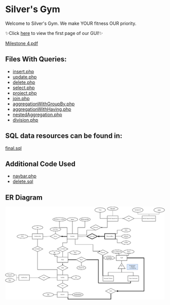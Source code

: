 # Silver's Gym

Welcome to Silver's Gym. We make YOUR fitness OUR priority.

✨Click [here](https://www.students.cs.ubc.ca/~amluna/insert.php) to view the first page of our GUI!✨

[Milestone 4.pdf](https://github.students.cs.ubc.ca/CPSC304-2022W-T1/project_e0u4g_s7w2b_y5t2b/blob/master/Milestone%204.pdf)

## Files With Queries:
- [insert.php](https://github.students.cs.ubc.ca/CPSC304-2022W-T1/project_e0u4g_s7w2b_y5t2b/blob/master/src/insert.php)
- [update.php](https://github.students.cs.ubc.ca/CPSC304-2022W-T1/project_e0u4g_s7w2b_y5t2b/blob/master/src/update.php)
- [delete.php](https://github.students.cs.ubc.ca/CPSC304-2022W-T1/project_e0u4g_s7w2b_y5t2b/blob/master/src/delete.php)
- [select.php](https://github.students.cs.ubc.ca/CPSC304-2022W-T1/project_e0u4g_s7w2b_y5t2b/blob/master/src/select.php)
- [project.php](https://github.students.cs.ubc.ca/CPSC304-2022W-T1/project_e0u4g_s7w2b_y5t2b/blob/master/src/project.php)
- [join.php](https://github.students.cs.ubc.ca/CPSC304-2022W-T1/project_e0u4g_s7w2b_y5t2b/blob/master/src/join.php)
- [aggregationWithGroupBy.php](https://github.students.cs.ubc.ca/CPSC304-2022W-T1/project_e0u4g_s7w2b_y5t2b/blob/master/src/aggregationWithGroupBy.php)
- [aggregationWithHaving.php](https://github.students.cs.ubc.ca/CPSC304-2022W-T1/project_e0u4g_s7w2b_y5t2b/blob/master/src/aggregationWithHaving.php)
- [nestedAggregation.php](https://github.students.cs.ubc.ca/CPSC304-2022W-T1/project_e0u4g_s7w2b_y5t2b/blob/master/src/nestedAggregation.php)
- [division.php](https://github.students.cs.ubc.ca/CPSC304-2022W-T1/project_e0u4g_s7w2b_y5t2b/blob/master/src/division.php)

## SQL data resources can be found in:
[final.sql](https://github.students.cs.ubc.ca/CPSC304-2022W-T1/project_e0u4g_s7w2b_y5t2b/blob/master/resources/final.sql)

## Additional Code Used
- [navbar.php](https://github.students.cs.ubc.ca/CPSC304-2022W-T1/project_e0u4g_s7w2b_y5t2b/blob/master/src/navbar.php)
- [delete.sql](https://github.students.cs.ubc.ca/CPSC304-2022W-T1/project_e0u4g_s7w2b_y5t2b/blob/master/resources/delete.sql)

## ER Diagram
![ER Diagram](milestone_docs/Gym-ER-Diagram-Normalized.drawio.png)
